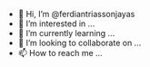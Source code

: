 - 👋 Hi, I’m @ferdiantriassonjayas
- 👀 I’m interested in ...
- 🌱 I’m currently learning ...
- 💞️ I’m looking to collaborate on ...
- 📫 How to reach me ...

<!---
ferdiantriassonjayas/ferdiantriassonjayas is a ✨ special ✨ repository because its `README.md` (this file) appears on your GitHub profile.
You can click the Preview link to take a look at your changes.
--->
